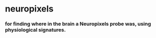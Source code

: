 # neuropixels
### for finding where in the brain a Neuropixels probe was, using physiological signatures.